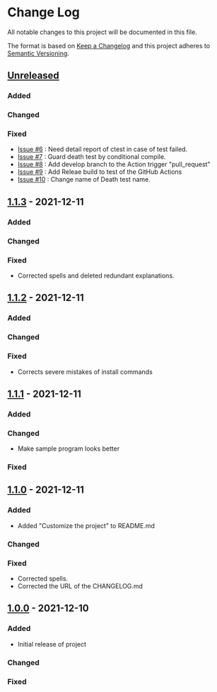# Change Log
All notable changes to this project will be documented in this file.

The format is based on [Keep a Changelog](http://keepachangelog.com/)
and this project adheres to [Semantic Versioning](http://semver.org/).

## [Unreleased]
### Added
### Changed
### Fixed
- [Issue #6](https://github.com/suikan4github/template_application/issues/6) :  Need detail report of ctest in case of test failed.
- [Issue #7](https://github.com/suikan4github/template_application/issues/7) :  Guard death test by conditional compile.
- [Issue #8](https://github.com/suikan4github/template_application/issues/8) :   Add develop branch to the Action trigger "pull_request" 
- [Issue #9](https://github.com/suikan4github/template_application/issues/9) :   Add Releae build to test of the GitHub Actions 
- [Issue #10](https://github.com/suikan4github/template_application/issues/10) :   Change name of Death test name.

## [1.1.3] - 2021-12-11
### Added
### Changed
### Fixed
- Corrected spells and deleted redundant explanations.

## [1.1.2] - 2021-12-11
### Added
### Changed
### Fixed
- Corrects severe mistakes of install commands

## [1.1.1] - 2021-12-11
### Added
### Changed
- Make sample program looks better
### Fixed

## [1.1.0] - 2021-12-11
### Added
- Added "Customize the project" to README.md
### Changed
### Fixed
- Corrected spells. 
- Corrected the URL of the CHANGELOG.md

## [1.0.0] - 2021-12-10
### Added
- Initial release of project
### Changed
### Fixed


[Unreleased]: https://github.com/suikan4github/template_application/compare/v1.1.3...develop
[1.1.3]: https://github.com/suikan4github/template_application/compare/v1.1.2...v1.1.3
[1.1.2]: https://github.com/suikan4github/template_application/compare/v1.1.1...v1.1.2
[1.1.1]: https://github.com/suikan4github/template_application/compare/v1.1.0...v1.1.1
[1.1.0]: https://github.com/suikan4github/template_application/compare/v1.0.0...v1.1.0
[1.0.0]: https://github.com/suikan4github/template_application/compare/v0.0.0...v1.0.0

